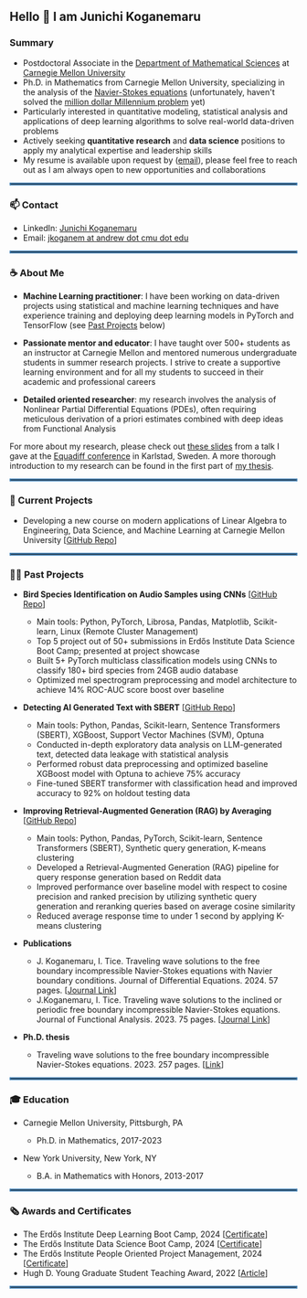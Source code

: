 <div id="toc">
  <ul style="list-style: none">
    <summary>
      <h2>
      Hello 👋 I am Junichi Koganemaru
      </h2>
    </summary>
  </ul>
</div>

### Summary

* Postdoctoral Associate in the [Department of Mathematical Sciences](https://www.cmu.edu/math/index.html) at [Carnegie Mellon University](https://www.cmu.edu/)
* Ph.D. in Mathematics from Carnegie Mellon University, specializing in the analysis of the [Navier-Stokes equations](https://en.wikipedia.org/wiki/Navier%E2%80%93Stokes_equations) (unfortunately, haven't solved the [million dollar Millennium problem](https://en.wikipedia.org/wiki/Navier%E2%80%93Stokes_existence_and_smoothness) yet)
* Particularly interested in quantitative modeling, statistical analysis and applications of deep learning algorithms to solve real-world data-driven problems 
* Actively seeking **quantitative research** and **data science** positions to apply my analytical expertise and leadership skills
* My resume is available upon request by ([email](mailto:jkoganem@gmail.com)), please feel free to reach out as I am always open to new opportunities and collaborations

<hr style="border:2px solid #4682b4">

### 📫 Contact 

* LinkedIn: [Junichi Koganemaru](https://www.linkedin.com/in/junichi-koganemaru/)
* Email: [jkoganem at andrew dot cmu dot edu](mailto:jkoganem@andrew.cmu.edu)

<hr style="border:2px solid #4682b4">

### ☕ About Me

* **Machine Learning practitioner**: I have been working on data-driven projects using statistical and machine learning techniques and have experience training and deploying deep learning models in PyTorch and TensorFlow (see [Past Projects](#-past-projects) below)
* **Passionate mentor and educator**: I have taught over 500+ students as an instructor at Carnegie Mellon and mentored numerous undergraduate students in summer research projects. I strive to create a supportive learning environment and for all my students to succeed in their academic and professional careers

* **Detailed oriented researcher**: my research involves the analysis of Nonlinear Partial Differential Equations (PDEs), often requiring meticulous derivation of a priori estimates combined with deep ideas from Functional Analysis 

For more about my research, please check out [these slides](./equadiff2024-slides.pdf) from a talk I gave at the [Equadiff conference](https://www.kau.se/en/equadiff-2024/about-conference) in Karlstad, Sweden. A more thorough introduction to my research can be found in the first part of [my thesis](https://kilthub.cmu.edu/articles/thesis/Traveling_wave_solutions_to_the_free_boundary_incompressible_Navier-Stokes_equations/24053892?file=42184224).

<hr style="border:2px solid #4682b4">

### 🤔 Current Projects

* Developing a new course on modern applications of Linear Algebra to Engineering, Data Science, and Machine Learning at Carnegie Mellon University [[GitHub Repo](https://github.com/jkoganem/Teaching-Advanced-Linear-Algebra-21366)]


<hr style="border:2px solid #4682b4">

### 🧑‍🏫 Past Projects
* **Bird Species Identification on Audio Samples using CNNs** [[GitHub Repo](https://github.com/AmziJeffs/Erdos_birdCLEF)]
    * Main tools: Python, PyTorch, Librosa, Pandas, Matplotlib, Scikit-learn, Linux (Remote Cluster Management)
    * Top 5 project out of 50+ submissions in Erdős Institute Data Science Boot Camp; presented at project showcase
    * Built 5+ PyTorch multiclass classification models using CNNs to classify 180+ bird species from 24GB audio database 
    * Optimized mel spectrogram preprocessing and model architecture to achieve 14% ROC-AUC score boost over baseline
* **Detecting AI Generated Text with SBERT** [[GitHub Repo](https://github.com/jkoganem/fakereview)]
    * Main tools: Python, Pandas, Scikit-learn, Sentence Transformers (SBERT), XGBoost, Support Vector Machines (SVM), Optuna
    * Conducted in-depth exploratory data analysis on LLM-generated text, detected data leakage with statistical analysis
    * Performed robust data preprocessing and optimized baseline XGBoost model with Optuna to achieve 75% accuracy    
    * Fine-tuned SBERT transformer with classification head and improved accuracy to 92% on holdout testing data
* **Improving Retrieval-Augmented Generation (RAG) by Averaging** [[GitHub Repo](https://github.com/gycheong/rag_by_averaging)]
  * Main tools: Python, Pandas, PyTorch, Scikit-learn, Sentence Transformers (SBERT), Synthetic query generation, K-means clustering
  * Developed a Retrieval-Augmented Generation (RAG) pipeline for query response generation based on Reddit data
  * Improved performance over baseline model with respect to cosine precision and ranked precision by utilizing synthetic query generation and reranking queries based on average cosine similarity 
  * Reduced average response time to under 1 second by applying K-means clustering 


* **Publications**
    * J. Koganemaru, I. Tice. Traveling wave solutions to the free boundary incompressible Navier-Stokes equations with Navier boundary conditions. Journal of Differential Equations. 2024. 57 pages. [[Journal Link](https://www.sciencedirect.com/science/article/pii/S0022039624004741)]
    * J.Koganemaru, I. Tice. Traveling wave solutions to the inclined or periodic free boundary incompressible Navier-Stokes equations. Journal of Functional Analysis. 2023. 75 pages. [[Journal Link](https://www.sciencedirect.com/science/article/pii/S0022123623002148)]

* **Ph.D. thesis**
  * Traveling wave solutions to the free boundary incompressible Navier-Stokes equations. 2023. 257 pages. [[Link](https://kilthub.cmu.edu/articles/thesis/Traveling_wave_solutions_to_the_free_boundary_incompressible_Navier-Stokes_equations/24053892?file=42184224)]

<hr style="border:2px solid #4682b4">

### 🎓 Education


* Carnegie Mellon University, Pittsburgh, PA
  * Ph.D. in Mathematics, 2017-2023

* New York University, New York, NY
  * B.A. in Mathematics with Honors, 2013-2017






<hr style="border:2px solid #4682b4">

### 🗞 Awards and Certificates

* The Erdős Institute Deep Learning Boot Camp, 2024 [[Certificate](https://www.erdosinstitute.org/certificates/may-summer-2024/deep-learning-boot-camp/junichi-koganemaru)]
* The Erdős Institute Data Science Boot Camp, 2024 [[Certificate](https://www.erdosinstitute.org/certificates/may-summer-2024/data-science-boot-camp/junichi-koganemaru)]
* The Erdős Institute People Oriented Project Management, 2024 [[Certificate](https://www.erdosinstitute.org/certificates/spring-2024/people-oriented-project-management-mini-course/junichi-koganemaru)]
* Hugh D. Young Graduate Student Teaching Award, 2022 [[Article](https://www.cmu.edu/math/news-events/articles/20220608_young-award.html)]










<hr style="border:2px solid #4682b4">